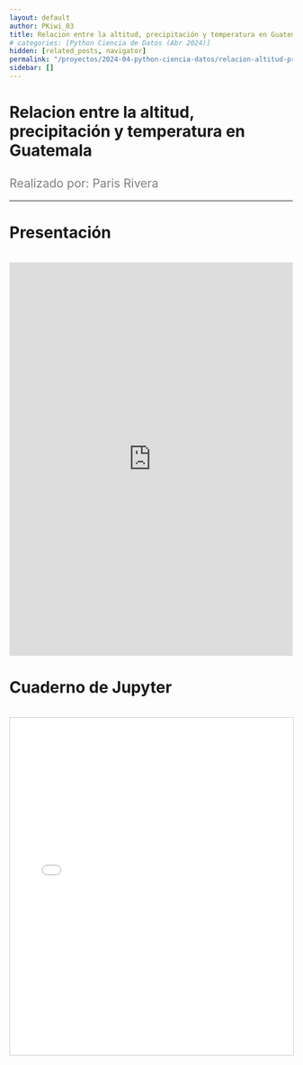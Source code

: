 ```yaml
---
layout: default
author: PKiwi_03
title: Relacion entre la altitud, precipitación y temperatura en Guatemala
# categories: [Python Ciencia de Datos (Abr 2024)]
hidden: [related_posts, navigator]
permalink: "/proyectos/2024-04-python-ciencia-datos/relacion-altitud-precipitacion-temp.html"
sidebar: []
---
```


# Relacion entre la altitud, precipitación y temperatura en Guatemala
<h2 style="color: gray; font-weight: normal;">
Realizado por:  Paris Rivera
</h2>

---

# Presentación
<br>

<iframe width="100%" height="700" src="https://www.youtube.com/embed/uCHN7RGeBbc" frameborder="0" allow="accelerometer; autoplay; clipboard-write; encrypted-media; gyroscope; picture-in-picture; web-share" referrerpolicy="strict-origin-when-cross-origin" allowfullscreen></iframe>

<br>

# Cuaderno de Jupyter

<br>

<iframe 
    src="/assets/html/paris_rivera.html" 
    width="100%" 
    height="600" 
    style="border: 1px solid #ccc;"
></iframe>